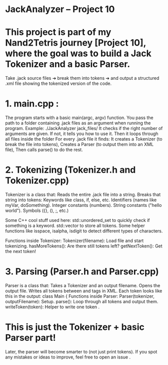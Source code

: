 
# JackAnalyzer – Project 10
# This project is part of my Nand2Tetris journey [Project 10], where the goal was to build a Jack Tokenizer and a basic Parser.

 Take .jack source files ➔ break them into tokens ➔ and output a structured .xml file showing the tokenized version of the code.
 
# 1.  main.cpp :
The program starts with a basic main(argc, argv) function.
You pass the path to a folder containing .jack files as an argument when running the program.
Example:
./JackAnalyzer jack_files/
It checks if the right number of arguments are given. If not, it tells you how to use it.
Then it loops through all files inside the folder
For every .jack file it finds:
It creates a Tokenizer (to break the file into tokens),
Creates a Parser (to output them into an XML file),
Then calls parse() to do the rest.

# 2. Tokenizing (Tokenizer.h and Tokenizer.cpp)

Tokenizer is a class that:
Reads the entire .jack file into a string.
Breaks that string into tokens:
Keywords like class, if, else, etc.
Identifiers (names like myVar, doSomething).
Integer constants (numbers).
String constants ("hello world").
Symbols ({}, (), ;, etc.)

Some  C++ cool stuff used here:
std::unordered_set to quickly check if something is a keyword.
std::vector to store all tokens.
Some helper functions like isspace, isalpha, isdigit to detect different types of characters.

Functions inside Tokenizer:
Tokenizer(filename): Load file and start tokenizing.
hasMoreTokens(): Are there still tokens left?
getNextToken(): Get the next token!

# 3. Parsing (Parser.h and Parser.cpp)

Parser is a class that:
Takes a Tokenizer and an output filename.
Opens the output file.
Writes all tokens between <tokens> and </tokens> tags in XML.
Each token looks like this in the output:
<keyword> class </keyword>
<identifier> Main </identifier>
<symbol> { </symbol>
Functions inside Parser:
Parser(tokenizer, outputFilename): Setup.
parse(): Loop through all tokens and output them.
writeToken(token): Helper to write one token .


# This is just the Tokenizer + basic Parser part!
 Later, the parser will become smarter to (not just print tokens).
If you spot any mistakes or ideas to improve, feel free to open an issue .

